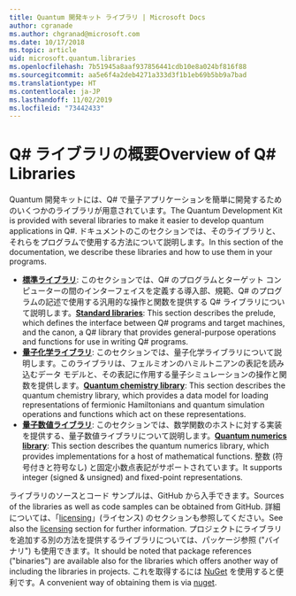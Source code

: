 ```yaml
---
title: Quantum 開発キット ライブラリ | Microsoft Docs
author: cgranade
ms.author: chgranad@microsoft.com
ms.date: 10/17/2018
ms.topic: article
uid: microsoft.quantum.libraries
ms.openlocfilehash: 7b51945a8aaf937856441cdb10e8a024bf816f88
ms.sourcegitcommit: aa5e6f4a2deb4271a333d3f1b1eb69b5bb9a7bad
ms.translationtype: HT
ms.contentlocale: ja-JP
ms.lasthandoff: 11/02/2019
ms.locfileid: "73442433"
---
```

# <a name="overview-of-q-libraries"></a><span data-ttu-id="8a6d7-102">Q# ライブラリの概要</span><span class="sxs-lookup"><span data-stu-id="8a6d7-102">Overview of Q# Libraries</span></span>
<span data-ttu-id="8a6d7-103">Quantum 開発キットには、Q# で量子アプリケーションを簡単に開発するためのいくつかのライブラリが用意されています。</span><span class="sxs-lookup"><span data-stu-id="8a6d7-103">The Quantum Development Kit is provided with several libraries to make it easier to develop quantum applications in Q#.</span></span>
<span data-ttu-id="8a6d7-104">ドキュメントのこのセクションでは、そのライブラリと、それらをプログラムで使用する方法について説明します。</span><span class="sxs-lookup"><span data-stu-id="8a6d7-104">In this section of the documentation, we describe these libraries and how to use them in your programs.</span></span>

- <span data-ttu-id="8a6d7-105">[**標準ライブラリ**](xref:microsoft.quantum.libraries.standard.intro): このセクションでは、Q# のプログラムとターゲット コンピューターの間のインターフェイスを定義する導入部、規範、Q# のプログラムの記述で使用する汎用的な操作と関数を提供する Q# ライブラリについて説明します。</span><span class="sxs-lookup"><span data-stu-id="8a6d7-105">[**Standard libraries**](xref:microsoft.quantum.libraries.standard.intro): This section describes the prelude, which defines the interface between Q# programs and target machines, and the canon, a Q# library that provides general-purpose operations and functions for use in writing Q# programs.</span></span>
- <span data-ttu-id="8a6d7-106">[**量子化学ライブラリ**](xref:microsoft.quantum.chemistry.concepts.intro): このセクションでは、量子化学ライブラリについて説明します。このライブラリは、フェルミオンのハミルトニアンの表記を読み込むデータ モデルと、その表記に作用する量子シミュレーションの操作と関数を提供します。</span><span class="sxs-lookup"><span data-stu-id="8a6d7-106">[**Quantum chemistry library**](xref:microsoft.quantum.chemistry.concepts.intro): This section describes the quantum chemistry library, which provides a data model for loading representations of fermionic Hamiltonians and quantum simulation operations and functions which act on these representations.</span></span>
- <span data-ttu-id="8a6d7-107">[**量子数値ライブラリ**](xref:microsoft.quantum.numerics.intro): このセクションでは、数学関数のホストに対する実装を提供する、量子数値ライブラリについて説明します。</span><span class="sxs-lookup"><span data-stu-id="8a6d7-107">[**Quantum numerics library**](xref:microsoft.quantum.numerics.intro): This section describes the quantum numerics library, which provides implementations for a host of mathematical functions.</span></span> <span data-ttu-id="8a6d7-108">整数 (符号付きと符号なし) と固定小数点表記がサポートされています。</span><span class="sxs-lookup"><span data-stu-id="8a6d7-108">It supports integer (signed & unsigned) and fixed-point representations.</span></span>

<span data-ttu-id="8a6d7-109">ライブラリのソースとコード サンプルは、GitHub から入手できます。</span><span class="sxs-lookup"><span data-stu-id="8a6d7-109">Sources of the libraries as well as code samples can be obtained from GitHub.</span></span> <span data-ttu-id="8a6d7-110">詳細については、「[licensing](xref:microsoft.quantum.libraries.licensing)」(ライセンス) のセクションも参照してください。</span><span class="sxs-lookup"><span data-stu-id="8a6d7-110">See also the [licensing](xref:microsoft.quantum.libraries.licensing) section for further information.</span></span> <span data-ttu-id="8a6d7-111">プロジェクトにライブラリを追加する別の方法を提供するライブラリについては、パッケージ参照 ("バイナリ") も使用できます。</span><span class="sxs-lookup"><span data-stu-id="8a6d7-111">It should be noted that package references ("binaries") are available also for the libraries which offers another way of including the libraries in projects.</span></span> <span data-ttu-id="8a6d7-112">これを取得するには [NuGet](https://nuget.org) を使用すると便利です。</span><span class="sxs-lookup"><span data-stu-id="8a6d7-112">A convenient way of obtaining them is via [nuget](https://nuget.org).</span></span>  